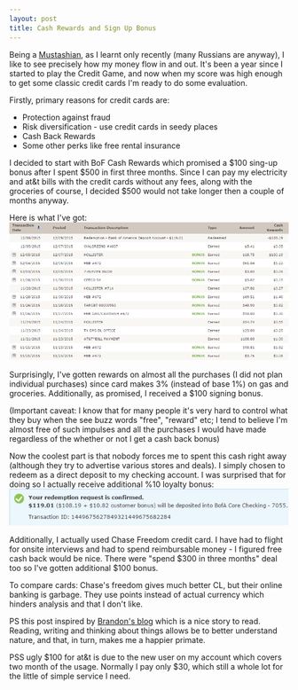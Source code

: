 ```yaml
---
layout: post
title: Cash Rewards and Sign Up Bonus
---
```

Being a [Mustashian](http://www.mrmoneymustache.com/), as I learnt only recently (many Russians are anyway), I like to see precisely how my money flow in and out. It's been a year since I started to play the Credit Game, and now when my score was high enough to get some classic credit cards I'm ready to do some evaluation. 

Firstly, primary reasons for credit cards are:
- Protection against fraud
- Risk diversification - use credit cards in seedy places
- Cash Back Rewards
- Some other perks like free rental insurance

I decided to start with BoF Cash Rewards which promised a $100 sing-up bonus after I spent $500 in first three months. Since I can pay my electricity and at&t bills with the credit cards without any fees, along with the groceries of course, I decided $500 would not take longer then a couple of months anyway. 

Here is what I've got:  
<img src="/images/bof-cach-back-rewards.png" alt="bof-cach-back-rewards" style="width: 600px;"/>

Surprisingly, I've gotten rewards on almost all the purchases (I did not plan individual purchases) since card makes 3% (instead of base 1%) on gas and groceries. Additionally, as promised, I received a $100 signing bonus. 

(Important caveat: I know that for many people it's very hard to control what they buy when the see buzz words "free", "reward" etc; I tend to believe I'm almost free of such impulses and all the purchases I would have made regardless of the whether or not I get a cash back bonus) 

Now the coolest part is that nobody forces me to spent this cash right away (although they try to advertise various stores and deals). I simply chosen to redeem as a direct deposit to my checking account. I was surprised that for doing so I actually receive additional %10 loyalty bonus:
<img src="/images/bof-customer-bonus.png" alt="bof-cach-back-rewards" style="width: 600px;"/>

Additionally, I actually used Chase Freedom credit card. I have had to flight for onsite interviews and had to spend reimbursable money - I figured free cash back would be nice. There were "spend $300 in three months" deal too so I've gotten additional $100 bonus. 

To compare cards: Chase's freedom gives much better CL, but their online banking is garbage. They use points instead of actual currency which hinders analysis and that I don't like.  

PS this post inspired by [Brandon's blog](http://frominsidethebox.com/view?key=5669283816275968) which is a nice story to read. Reading, writing and thinking about things allows be to better understand nature, and that, in turn, makes me a happier primate. 

PSS ugly $100 for at&t is due to the new user on my account which covers two month of the usage. Normally I pay only $30, which still a whole lot for the little of simple service I need. 

